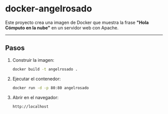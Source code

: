 # docker-angelrosado

Este proyecto crea una imagen de Docker que muestra la frase **"Hola Cómputo en la nube"** en un servidor web con Apache.

---

## Pasos

1. Construir la imagen:
   ```bash
   docker build -t angelrosado .
2. Ejecutar el contenedor:
   ```bash
   docker run -d -p 80:80 angelrosado
3. Abrir en el navegador:
   ```arduino
   http://localhost
